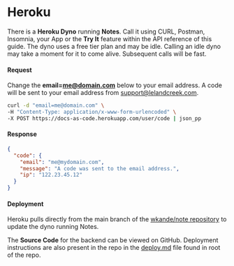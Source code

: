 # Heroku

There is a **Heroku Dyno** running **Notes**. Call it using CURL, Postman, Insomnia, your App or the **Try It** feature within the API reference of this guide. The dyno uses a free tier plan and may be idle. Calling an idle dyno may take a moment for it to come alive. Subsequent calls will be fast.


#### Request
Change the **email=me@domain.com** below to your email address. A code will be sent to your email address from support@lelandcreek.com.

```bash
curl -d "email=me@domain.com" \
-H "Content-Type: application/x-www-form-urlencoded" \
-X POST https://docs-as-code.herokuapp.com/user/code | json_pp
```

#### Response

```json
{
  "code": {
    "email": "me@mydomain.com",
    "message": "A code was sent to the email address.",
    "ip": "122.23.45.12"
  }
}
```

#### Deployment

Heroku pulls directly from the main branch of the [wkande/note repository](https://github.com/wkande/notes) to update the dyno running Notes.

The **Source Code** for the backend can be viewed on GitHub.  Deployment instructions are also present in the repo in the [deploy.md](https://github.com/wkande/notes/blob/master/deploy.md) file found in root of the repo.
